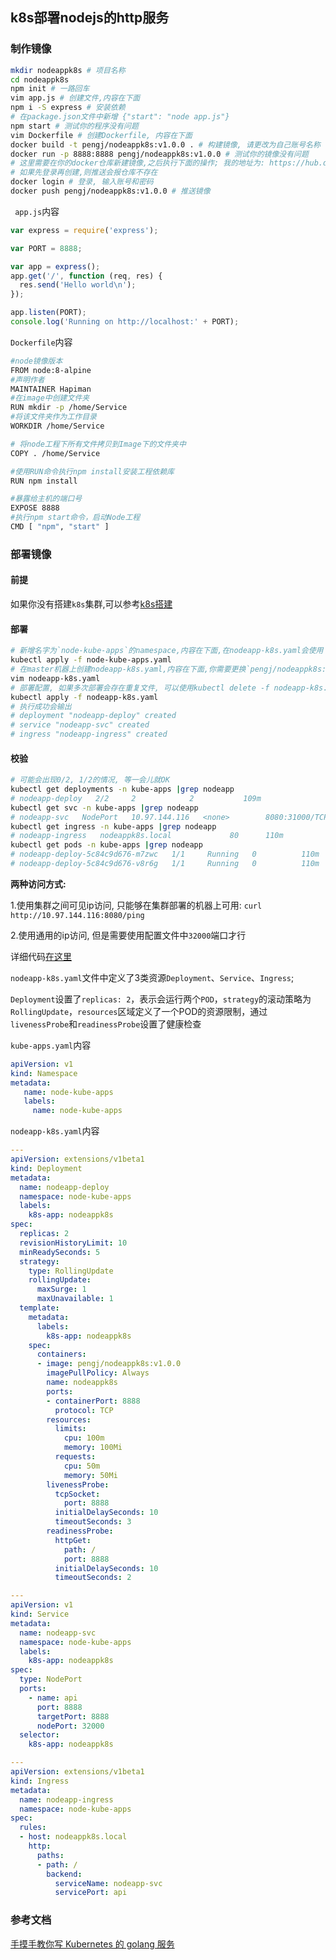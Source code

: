 ## k8s部署nodejs的http服务

### 制作镜像
```sh
mkdir nodeappk8s # 项目名称
cd nodeappk8s
npm init # 一路回车
vim app.js # 创建文件,内容在下面
npm i -S express # 安装依赖
# 在package.json文件中新增 {"start": "node app.js"}
npm start # 测试你的程序没有问题
vim Dockerfile # 创建Dockerfile, 内容在下面
docker build -t pengj/nodeappk8s:v1.0.0 . # 构建镜像, 请更改为自己账号名称
docker run -p 8888:8888 pengj/nodeappk8s:v1.0.0 # 测试你的镜像没有问题
# 这里需要在你的docker仓库新建镜像,之后执行下面的操作; 我的地址为: https://hub.docker.com/u/pengj
# 如果先登录再创建,则推送会报仓库不存在
docker login # 登录, 输入账号和密码
docker push pengj/nodeappk8s:v1.0.0 # 推送镜像
```

` app.js`内容
```js
var express = require('express');

var PORT = 8888;

var app = express();
app.get('/', function (req, res) {
  res.send('Hello world\n');
});

app.listen(PORT);
console.log('Running on http://localhost:' + PORT);

```

`Dockerfile`内容
```sh
#node镜像版本
FROM node:8-alpine
#声明作者
MAINTAINER Hapiman
#在image中创建文件夹
RUN mkdir -p /home/Service
#将该文件夹作为工作目录
WORKDIR /home/Service

# 将node工程下所有文件拷贝到Image下的文件夹中
COPY . /home/Service

#使用RUN命令执行npm install安装工程依赖库
RUN npm install

#暴露给主机的端口号
EXPOSE 8888
#执行npm start命令，启动Node工程
CMD [ "npm", "start" ]
```
### 部署镜像

#### 前提
如果你没有搭建`k8s`集群,可以参考[k8s搭建](https://github.com/hapiman/gorice/blob/master/k8s/k8s%E6%90%AD%E5%BB%BA.md)

#### 部署
```sh
# 新增名字为`node-kube-apps`的namespace,内容在下面,在nodeapp-k8s.yaml会使用
kubectl apply -f node-kube-apps.yaml
# 在master机器上创建nodeapp-k8s.yaml,内容在下面,你需要更换`pengj/nodeappk8s:v1.0.0`为你自己的镜像仓库或者直接使用(省事)
vim nodeapp-k8s.yaml
# 部署配置, 如果多次部署会存在重复文件, 可以使用kubectl delete -f nodeapp-k8s.yaml删除
kubectl apply -f nodeapp-k8s.yaml
# 执行成功会输出
# deployment "nodeapp-deploy" created
# service "nodeapp-svc" created
# ingress "nodeapp-ingress" created
```
#### 校验
```sh
# 可能会出现0/2, 1/2的情况, 等一会儿就OK
kubectl get deployments -n kube-apps |grep nodeapp
# nodeapp-deploy   2/2     2            2           109m
kubectl get svc -n kube-apps |grep nodeapp
# nodeapp-svc   NodePort   10.97.144.116   <none>        8080:31000/TCP   109m
kubectl get ingress -n kube-apps |grep nodeapp
# nodeapp-ingress   nodeappk8s.local             80      110m
kubectl get pods -n kube-apps |grep nodeapp
# nodeapp-deploy-5c84c9d676-m7zwc   1/1     Running   0          110m
# nodeapp-deploy-5c84c9d676-v8r6g   1/1     Running   0          110m
```
**两种访问方式:**

1.使用集群之间可见ip访问, 只能够在集群部署的机器上可用: `curl http://10.97.144.116:8080/ping`

2.使用通用的ip访问, 但是需要使用配置文件中`32000`端口才行

详细代码[在这里](https://github.com/hapiman/nodeappk8s/blob/master/README.md)

`nodeapp-k8s.yaml`文件中定义了3类资源`Deployment`、`Service`、`Ingress`;

`Deployment`设置了`replicas: 2`，表示会运行两个`POD`，`strategy`的滚动策略为`RollingUpdate`，`resources`区域定义了一个POD的资源限制，通过`livenessProbe`和`readinessProbe`设置了健康检查

`kube-apps.yaml`内容
``` yaml
apiVersion: v1
kind: Namespace
metadata:
   name: node-kube-apps
   labels:
     name: node-kube-apps
```

`nodeapp-k8s.yaml`内容
```yaml
---
apiVersion: extensions/v1beta1
kind: Deployment
metadata:
  name: nodeapp-deploy
  namespace: node-kube-apps
  labels:
    k8s-app: nodeappk8s
spec:
  replicas: 2
  revisionHistoryLimit: 10
  minReadySeconds: 5
  strategy:
    type: RollingUpdate
    rollingUpdate:
      maxSurge: 1
      maxUnavailable: 1
  template:
    metadata:
      labels:
        k8s-app: nodeappk8s
    spec:
      containers:
      - image: pengj/nodeappk8s:v1.0.0
        imagePullPolicy: Always
        name: nodeappk8s
        ports:
        - containerPort: 8888
          protocol: TCP
        resources:
          limits:
            cpu: 100m
            memory: 100Mi
          requests:
            cpu: 50m
            memory: 50Mi
        livenessProbe:
          tcpSocket:
            port: 8888
          initialDelaySeconds: 10
          timeoutSeconds: 3
        readinessProbe:
          httpGet:
            path: /
            port: 8888
          initialDelaySeconds: 10
          timeoutSeconds: 2

---
apiVersion: v1
kind: Service
metadata:
  name: nodeapp-svc
  namespace: node-kube-apps
  labels:
    k8s-app: nodeappk8s
spec:
  type: NodePort
  ports:
    - name: api
      port: 8888
      targetPort: 8888
      nodePort: 32000
  selector:
    k8s-app: nodeappk8s

---
apiVersion: extensions/v1beta1
kind: Ingress
metadata:
  name: nodeapp-ingress
  namespace: node-kube-apps
spec:
  rules:
  - host: nodeappk8s.local
    http:
      paths:
      - path: /
        backend:
          serviceName: nodeapp-svc
          servicePort: api
```

### 参考文档
[手摸手教你写 Kubernetes 的 golang 服务](https://www.qikqiak.com/post/write-kubernets-golang-service-step-by-step/)
